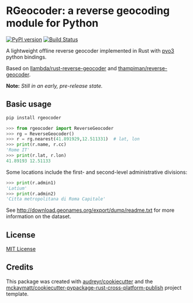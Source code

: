 RGeocoder: a reverse geocoding module for Python
================================================

[![PyPI version](https://img.shields.io/pypi/v/rgeocoder.svg)](https://pypi.python.org/pypi/rgeocoder)
[![Build Status](https://img.shields.io/travis/Phil-V/rgeocoder.svg)](https://travis-ci.org/Phil-V/rgeocoder)

A lightweight offline reverse geocoder implemented in Rust with
[pyo3](https://github.com/PyO3/pyo3) python bindings.

Based on [llambda/rust-reverse-geocoder](https://github.com/llambda/rust-reverse-geocoder) and
[thampiman/reverse-geocoder](https://github.com/thampiman/reverse-geocoder).

**Note:** *Still in an early, pre-release state.*

Basic usage
-----------

```sh
pip install rgeocoder
```

```py
>>> from rgeocoder import ReverseGeocoder
>>> rg = ReverseGeocoder()
>>> r = rg.nearest(41.891929,12.511331)  # lat, lon
>>> print(r.name, r.cc)
'Rome IT'
>>> print(r.lat, r.lon)
41.89193 12.51133
```

Some locations include the first-
and second-level administrative divisions:
```py
>>> print(r.admin1)
'Latium'
>>> print(r.admin2)
'Citta metropolitana di Roma Capitale'
```

See http://download.geonames.org/export/dump/readme.txt for more
information on the dataset.


License
-------

[MIT License](LICENSE)


Credits
-------

This package was created with
[audreyr/cookiecutter](https://github.com/audreyr/cookiecutter)
 and the [mckaymatt/cookiecutter-pypackage-rust-cross-platform-publish](https://github.com/mckaymatt/cookiecutter-pypackage-rust-cross-platform-publish) project template.
